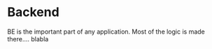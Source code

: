 Backend
===

BE is the important  part of any application.
Most of the logic is made there.... blabla
